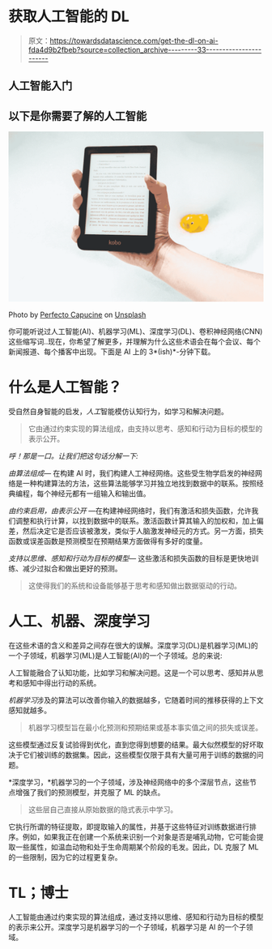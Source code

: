 # 获取人工智能的 DL

> 原文：<https://towardsdatascience.com/get-the-dl-on-ai-fda4d9b2fbeb?source=collection_archive---------33----------------------->

## 人工智能入门

## 以下是你需要了解的人工智能

![](img/615e5bedfd90d3e78c738ec68ceb2fd6.png)

Photo by [Perfecto Capucine](https://unsplash.com/@perfecto_capucine?utm_source=medium&utm_medium=referral) on [Unsplash](https://unsplash.com?utm_source=medium&utm_medium=referral)

你可能听说过人工智能(AI)、机器学习(ML)、深度学习(DL)、卷积神经网络(CNN)这些缩写词..现在，你希望了解更多，并理解为什么这些术语会在每个会议、每个新闻报道、每个播客中出现。下面是 AI 上的 3*(ish)*-分钟下载。

# **什么是人工智能？**

受自然自身智能的启发，*人工*智能模仿认知行为，如学习和解决问题。

> 它由通过约束实现的算法组成，由支持以思考、感知和行动为目标的模型的表示公开。

*呼！那是一口。让我们把这句话分解一下:*

*由算法组成—* 在构建 AI 时，我们构建人工神经网络。这些受生物学启发的神经网络是一种构建算法的方法，这些算法能够学习并独立地找到数据中的联系。按照经典编程，每个神经元都有一组输入和输出值。

*由约束启用，由表示公开* —在构建神经网络时，我们有激活和损失函数，允许我们调整和执行计算，以找到数据中的联系。激活函数计算其输入的加权和，加上偏差，然后决定它是否应该被激发，类似于人脑激发神经元的方式。另一方面，损失函数或误差函数是预测模型在预期结果方面做得有多好的度量。

*支持以思维、感知和行动为目标的模型—* 这些激活和损失函数的目标是更快地训练、减少过拟合和做出更好的预测。

> 这使得我们的系统和设备能够基于思考和感知做出数据驱动的行动。

# **人工、机器、深度学习**

在这些术语的含义和差异之间存在很大的误解。深度学习(DL)是机器学习(ML)的一个子领域，机器学习(ML)是人工智能(AI)的一个子领域。总的来说:

人工智能融合了认知功能，比如学习和解决问题。这是一个可以思考、感知并从思考和感知中得出行动的系统。

*机器学习*涉及的算法可以改善你输入的数据越多，它随着时间的推移获得的上下文感知就越多。

> 机器学习模型旨在最小化预测和预期结果或基本事实值之间的损失或误差。

这些模型通过反复试验得到优化，直到您得到想要的结果。最大似然模型的好坏取决于它们被训练的数据集。因此，这些模型仅限于具有大量可用于训练的数据的问题。

*深度学习，*机器学习的一个子领域，涉及神经网络中的多个深层节点，这些节点增强了我们的预测模型，并克服了 ML 的缺点。

> 这些层自己直接从原始数据的隐式表示中学习。

它执行所谓的特征提取，即提取输入的属性，并基于这些特征对训练数据进行排序。例如，如果我正在创建一个系统来识别一个对象是否是哺乳动物，它可能会提取一些属性，如温血动物和处于生命周期某个阶段的毛发。因此，DL 克服了 ML 的一些限制，因为它的过程更复杂。

# **TL；博士**

人工智能由通过约束实现的算法组成，通过支持以思维、感知和行动为目标的模型的表示来公开。深度学习是机器学习的一个子领域，机器学习是 AI 的一个子领域。
